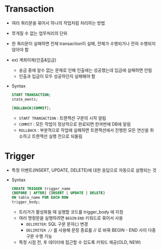 # Transaction

- 여러 쿼리문을 묶어서 하나의 작업처럼 처리하는 방법
- 쪼개질 수 없는 업무처리의 단위
- 한 쿼리문이 실패하면 전체 transaction이 실패, 전체가 수행되거나 전혀 수행되지 않아야 함
- ex) 계좌이체(인출&입금)
  - 송금 중에 알수 없는 문제로 인해 인출에는 성공했는데 입금에 실패하면 안됨
  - 인출과 입금이 모두 성공하던지 실패해야 함
- Syntax
    
    ```sql
    START TRANSACTION;
    state_ments;
    
    [ROLLBACK|COMMIT];
    ```
    
  - `START TRANSACTION` : 트랜잭션 구문의 시작 알림
  - `COMMIT` : 모든 작업이 정상적으로 완료되면 한꺼번에 DB에 알림
  - `ROLLBACK` : 부분적으로 작업에 실패하면 트랜잭션에서 진행한 모든 연산을 취소하고 트랜잭션 실행 전으로 되돌림

# Trigger

- 특정 이벤트(INSERT, UPDATE, DELETE)에 대한 응답으로 자동으로 실행되는 것
- Syntax
    
    ```sql
    CREATE TRIGGER trigger_name
    {BEFORE | AFTER} {INSERT | UPDATE | DELETE}
    ON table_name FOR EACH ROW
    trigger_body;
    ```
    
  - 트리거가 활성화될 때 실행할 코드를 trigger_body 에 지정
  - 여러 명령문을 실행하려면 `BEGIN` `END` 키워드로 묶어서 사용
    - `DELIMITER`: SQL 구문 문자(;) 변경
    - `DELIMITER //` 를 사용해 문장 종료를 // 로 바꿔 BEGIN - END 사이 다중 구문 수행 가능
  - 특정 시점 전, 후 데이터에 접근할 수 있도록 키워드 제공(OLD, NEW)
